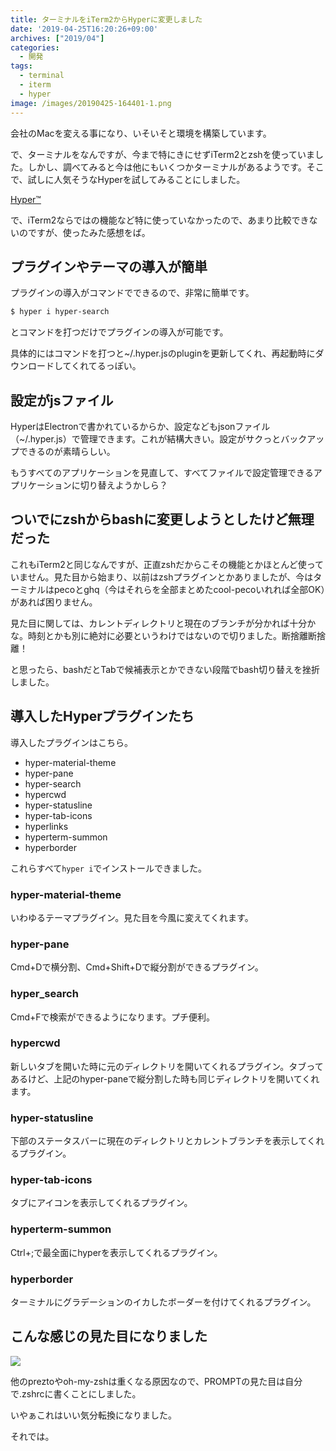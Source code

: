 ```yaml
---
title: ターミナルをiTerm2からHyperに変更しました
date: '2019-04-25T16:20:26+09:00'
archives: ["2019/04"]
categories:
  - 開発
tags:
  - terminal
  - iterm
  - hyper
image: /images/20190425-164401-1.png
---
```

会社のMacを変える事になり、いそいそと環境を構築しています。

で、ターミナルをなんですが、今まで特にきにせずiTerm2とzshを使っていました。しかし、調べてみると今は他にもいくつかターミナルがあるようです。そこで、試しに人気そうなHyperを試してみることにしました。

<!--more-->

[Hyper™](https://hyper.is/)

で、iTerm2ならではの機能など特に使っていなかったので、あまり比較できないのですが、使ったみた感想をば。

## プラグインやテーマの導入が簡単

プラグインの導入がコマンドでできるので、非常に簡単です。

```sh
$ hyper i hyper-search
```

とコマンドを打つだけでプラグインの導入が可能です。

具体的にはコマンドを打つと~/.hyper.jsのpluginを更新してくれ、再起動時にダウンロードしてくれてるっぽい。

## 設定がjsファイル

HyperはElectronで書かれているからか、設定などもjsonファイル（~/.hyper.js）で管理できます。これが結構大きい。設定がサクっとバックアップできるのが素晴らしい。

もうすべてのアプリケーションを見直して、すべてファイルで設定管理できるアプリケーションに切り替えようかしら？

## ついでにzshからbashに変更しようとしたけど無理だった

これもiTerm2と同じなんですが、正直zshだからこその機能とかほとんど使っていません。見た目から始まり、以前はzshプラグインとかありましたが、今はターミナルはpecoとghq（今はそれらを全部まとめたcool-pecoいれれば全部OK）があれば困りません。

見た目に関しては、カレントディレクトリと現在のブランチが分かれば十分かな。時刻とかも別に絶対に必要というわけではないので切りました。断捨離断捨離！

と思ったら、bashだとTabで候補表示とかできない段階でbash切り替えを挫折しました。

## 導入したHyperプラグインたち

導入したプラグインはこちら。

- hyper-material-theme
- hyper-pane
- hyper-search
- hypercwd
- hyper-statusline
- hyper-tab-icons
- hyperlinks
- hyperterm-summon
- hyperborder

これらすべて`hyper i`でインストールできました。

### hyper-material-theme

いわゆるテーマプラグイン。見た目を今風に変えてくれます。

### hyper-pane

Cmd+Dで横分割、Cmd+Shift+Dで縦分割ができるプラグイン。

### hyper_search

Cmd+Fで検索ができるようになります。プチ便利。

### hypercwd

新しいタブを開いた時に元のディレクトリを開いてくれるプラグイン。タブってあるけど、上記のhyper-paneで縦分割した時も同じディレクトリを開いてくれます。

### hyper-statusline

下部のステータスバーに現在のディレクトリとカレントブランチを表示してくれるプラグイン。

### hyper-tab-icons

タブにアイコンを表示してくれるプラグイン。


### hyperterm-summon

Ctrl+;で最全面にhyperを表示してくれるプラグイン。

### hyperborder

ターミナルにグラデーションのイカしたボーダーを付けてくれるプラグイン。

## こんな感じの見た目になりました

![](/images/20190425-162553.png)

他のpreztoやoh-my-zshは重くなる原因なので、PROMPTの見た目は自分で.zshrcに書くことにしました。

いやぁこれはいい気分転換になりました。

それでは。
